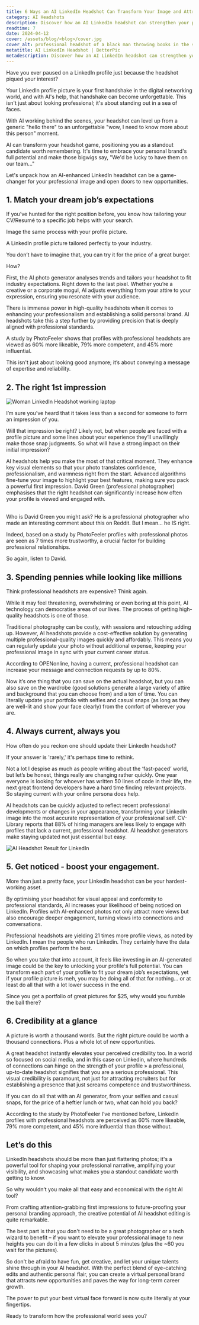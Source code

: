 ```yaml
---
title: 6 Ways an AI LinkedIn Headshot Can Transform Your Image and Attract New Opportunities
category: AI Headshots
description: Discover how an AI LinkedIn headshot can strengthen your professional image while enhancing visibility and personal brand for career growth.
readtime: 7
date: 2024-04-12
cover: /assets/blog/<blog>/cover.jpg
cover_alt: professional headshot of a black man throwing books in the sky
metatitle: AI LinkedIn Headshot | BetterPic
metadescription: Discover how an AI LinkedIn headshot can strengthen your professional image while enhancing visibility and personal brand for career growth.
---
```


Have you ever paused on a LinkedIn profile just because the headshot piqued your interest?

Your LinkedIn profile picture is your first handshake in the digital networking world, and with AI's help, that handshake can become unforgettable. This isn't just about looking professional; it's about standing out in a sea of faces.

With AI working behind the scenes, your headshot can level up from a generic "hello there" to an unforgettable "wow, I need to know more about this person" moment.

AI can transform your headshot game, positioning you as a standout candidate worth remembering. It's time to embrace your personal brand's full potential and make those bigwigs say, "We'd be lucky to have them on our team…"

Let's unpack how an AI-enhanced LinkedIn headshot can be a game-changer for your professional image and open doors to new opportunities.


## 1. Match your dream job’s expectations

If you’ve hunted for the right position before, you know how tailoring your CV/Resumé to a specific job helps with your search.


Image the same process with your profile picture.

A LinkedIn profile picture tailored perfectly to your industry.

You don’t have to imagine that, you can try it for the price of a great burger.

How?

First, the AI photo generator analyses trends and tailors your headshot to fit industry expectations. Right down to the last pixel. Whether you’re a creative or a corporate mogul, AI adjusts everything from your attire to your expression, ensuring you resonate with your audience.

There is immense power in high-quality headshots when it comes to enhancing your professionalism and establishing a solid personal brand. AI headshots take this a step further by providing precision that is deeply aligned with professional standards.

A study by PhotoFeeler shows that profiles with professional headshots are viewed as 60% more likeable, 79% more competent, and 45% more influential.

This isn't just about looking good anymore; it’s about conveying a message of expertise and reliability.


## 2. The right 1st impression


![Woman LinkedIn Headshot working laptop](/assets/blog/ai-linkedin-headshot/image1.jpg)


I’m sure you’ve heard that it takes less than a second for someone to form an impression of you.

Will that impression be right? Likely not, but when people are faced with a profile picture and some lines about your experience they’ll unwillingly make those snap judgments. So what will have a strong impact on their initial impression?

AI headshots help you make the most of that critical moment. They enhance key visual elements so that your photo translates confidence, professionalism, and warmness right from the start. Advanced algorithms fine-tune your image to highlight your best features, making sure you pack a powerful first impression. David Green (professional photographer) emphasises that the right headshot can significantly increase how often your profile is viewed and engaged with.

\
Who is David Green you might ask? He is a professional photographer who made an interesting comment about this on Reddit. But I mean… he IS right.

Indeed, based on a study by PhotoFeeler profiles with professional photos are seen as 7 times more trustworthy, a crucial factor for building professional relationships.

So again, listen to David.


## 3. Spending pennies while looking like millions

Think professional headshots are expensive? Think again.

While it may feel threatening, overwhelming or even boring at this point, AI technology can democratise areas of our lives.  The process of getting high-quality headshots is one of those.

Traditional photography can be costly, with sessions and retouching adding up. However, AI headshots provide a cost-effective solution by generating multiple professional-quality images quickly and affordably. This means you can regularly update your photo without additional expense, keeping your professional image in sync with your current career status.

According to OPENonline, having a current, professional headshot can increase your message and connection requests by up to 80%.

Now it’s one thing that you can save on the actual headshot, but you can also save on the wardrobe (good solutions generate a large variety of attire and background that you can choose from) and a ton of time. You can literally update your portfolio with selfies and casual snaps (as long as they are well-lit and show your face clearly) from the comfort of wherever you are.


## 4. Always current, always you

How often do you reckon one should update their LinkedIn headshot?

If your answer is 'rarely,' it's perhaps time to rethink.

Not a lot I despise as much as people writing about the ‘fast-paced’ world, but let’s be honest, things really are changing rather quickly. One year everyone is looking for whoever has written 50 lines of code in their life, the next great frontend developers have a hard time finding relevant projects. So staying current with your online persona does help.

AI headshots can be quickly adjusted to reflect recent professional developments or changes in your appearance, transforming your LinkedIn image into the most accurate representation of your professional self. CV-Library reports that 88% of hiring managers are less likely to engage with profiles that lack a current, professional headshot. AI headshot generators make staying updated not just essential but easy.

![AI Headshot Result for LinkedIn](/assets/blog/ai-linkedin-headshot/image2.jpg)


## 5. Get noticed - boost your engagement.

More than just a pretty face, your LinkedIn headshot can be your hardest-working asset.

By optimising your headshot for visual appeal and conformity to professional standards, AI increases your likelihood of being noticed on LinkedIn. Profiles with AI-enhanced photos not only attract more views but also encourage deeper engagement, turning views into connections and conversations.

Professional headshots are yielding 21 times more profile views, as noted by LinkedIn. I mean the people who run Linkedin. They certainly have the data on which profiles perform the best.

So when you take that into account, it feels like investing in an AI-generated image could be the key to unlocking your profile's full potential. You can transform each part of your profile to fit your dream job’s expectations, yet if your profile picture is meh, you may be doing all of that for nothing… or at least do all that with a lot lower success in the end.

Since you get a portfolio of great pictures for $25, why would you fumble the ball there?


## 6. Credibility at a glance

A picture is worth a thousand words. But the right picture could be worth a thousand connections. Plus a whole lot of new opportunities.

A great headshot instantly elevates your perceived credibility too. In a world so focused on social media, and in this case on Linkedin, where hundreds of connections can hinge on the strength of your profile » a professional, up-to-date headshot signifies that you are a serious professional. This visual credibility is paramount, not just for attracting recruiters but for establishing a presence that just screams competence and trustworthiness.

If you can do all that with an AI generator, from your selfies and casual snaps, for the price of a heftier lunch or two, what can hold you back?

According to the study by PhotoFeeler I’ve mentioned before, LinkedIn profiles with professional headshots are perceived as 60% more likeable, 79% more competent, and 45% more influential than those without.


## Let’s do this

LinkedIn headshots should be more than just flattering photos; it's a powerful tool for shaping your professional narrative, amplifying your visibility, and showcasing what makes you a standout candidate worth getting to know.

So why wouldn’t you make all that easy and economical with the right AI tool?

From crafting attention-grabbing first impressions to future-proofing your personal branding approach, the creative potential of AI headshot editing is quite remarkable.

The best part is that you don't need to be a great photographer or a tech wizard to benefit – if you want to elevate your professional image to new heights you can do it in a few clicks in about 5 minutes (plus the ~60 you wait for the pictures).

So don't be afraid to have fun, get creative, and let your unique talents shine through in your AI headshot. With the perfect blend of eye-catching edits and authentic personal flair, you can create a virtual personal brand that attracts new opportunities and paves the way for long-term career growth.

The power to put your best virtual face forward is now quite literally at your fingertips.

Ready to transform how the professional world sees you?
